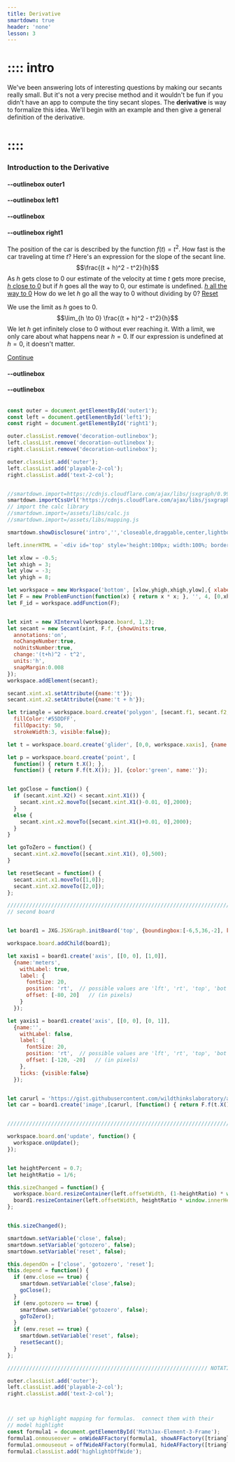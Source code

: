 ```yaml
---
title: Derivative
smartdown: true
header: 'none'
lesson: 3
---
```


# :::: intro
We've been answering lots of interesting questions by making our secants really small. But it's not a very precise method and it wouldn't be fun if you didn't have an app to compute the tiny secant slopes.  The **derivative** is way to formalize this idea. We'll begin with an example and then give a general definition of the derivative.
# ::::

### Introduction to the Derivative

#### --outlinebox outer1

#### --outlinebox left1


#### --outlinebox


#### --outlinebox right1
The position of the car is described by the function $f(t) = t^2$.  How fast is the car traveling at time $t$? Here's an expression for the slope of the secant line. 
$$\frac{(t + h)^2 - t^2}{h}$$
As $h$ gets close to $0$ our estimate of the velocity at time $t$ gets more precise, [*h* close to 0](:=close=true) but if $h$ goes all the way to $0$, our estimate is undefined. [*h* all the way to 0](:=gotozero=true) How do we let $h$ go all the way to $0$ without dividing by $0$? [Reset](:=reset=true)  

We use the limit as $h$ goes to $0$.
$$\lim_{h \to 0} \frac{(t + h)^2 - t^2}{h}$$
We let $h$ get infinitely close to $0$ without ever reaching it. With a limit, we only care about what happens near $h=0$.  If our expression is undefined at $h=0$, it doesn't matter.

[Continue](/pages/derivative2)

#### --outlinebox
#### --outlinebox

 

```javascript /autoplay

const outer = document.getElementById('outer1');
const left = document.getElementById('left1');
const right = document.getElementById('right1');

outer.classList.remove('decoration-outlinebox');
left.classList.remove('decoration-outlinebox');
right.classList.remove('decoration-outlinebox');

outer.classList.add('outer');
left.classList.add('playable-2-col');
right.classList.add('text-2-col');


//smartdown.import=https://cdnjs.cloudflare.com/ajax/libs/jsxgraph/0.99.7/jsxgraphcore.js
smartdown.importCssUrl('https://cdnjs.cloudflare.com/ajax/libs/jsxgraph/0.99.7/jsxgraph.css');
// import the calc library
//smartdown.import=/assets/libs/calc.js
//smartdown.import=/assets/libs/mapping.js

smartdown.showDisclosure('intro','','closeable,draggable,center,lightbox');

left.innerHTML = `<div id='top' style='height:100px; width:100%; border:1px solid gray;background:#EEFFCC;border-radius:8px;'></div><div id='bottom' style='height:600px; width:100%; border: 1px solid gray;background:#FFFFFF;border-radius:8px;';></div>`;

let xlow = -0.5;
let xhigh = 3;
let ylow = -3;
let yhigh = 8;

let workspace = new Workspace('bottom', [xlow,yhigh,xhigh,ylow],{ xlabel:'', ylabel:'', colorTheme:'steel' });
let F = new ProblemFunction(function(x) { return x * x; }, '', 4, [0,xhigh], []);
let F_id = workspace.addFunction(F);


let xint = new XInterval(workspace.board, 1,2);
let secant = new Secant(xint, F.f, {showUnits:true, 
  annotations:'on',  
  noChangeNumber:true,
  noUnitsNumber:true,
  change:'(t+h)^2 - t^2',
  units:'h',
  snapMargin:0.008
});
workspace.addElement(secant);

secant.xint.x1.setAttribute({name:'t'});
secant.xint.x2.setAttribute({name:'t + h'});

let triangle = workspace.board.create('polygon', [secant.f1, secant.f2, secant.p1], {
  fillColor:'#55DDFF', 
  fillOpacity: 50,
  strokeWidth:3, visible:false});

let t = workspace.board.create('glider', [0,0, workspace.xaxis], {name:'', face:'^', size:12, color:'green'});

let p = workspace.board.create('point', [
  function() { return t.X(); }, 
  function() { return F.f(t.X()); }], {color:'green', name:''});


let goClose = function() {
  if (secant.xint.X2() < secant.xint.X1()) {
    secant.xint.x2.moveTo([secant.xint.X1()-0.01, 0],2000);
  }
  else {
    secant.xint.x2.moveTo([secant.xint.X1()+0.01, 0],2000);
  }
}

let goToZero = function() {
  secant.xint.x2.moveTo([secant.xint.X1(), 0],500);
}

let resetSecant = function() {
  secant.xint.x1.moveTo([1,0]);
  secant.xint.x2.moveTo([2,0]);
};

/////////////////////////////////////////////////////////////////////////////////////////
// second board


let board1 = JXG.JSXGraph.initBoard('top', {boundingbox:[-6,5,36,-2], keepaspectratio:false, axis:false, showCopyright:false, showNavigation:false});

workspace.board.addChild(board1);

let xaxis1 = board1.create('axis', [[0, 0], [1,0]], 
  {name:'meters', 
    withLabel: true,
    label: {
      fontSize: 20,
      position: 'rt',  // possible values are 'lft', 'rt', 'top', 'bot'
      offset: [-80, 20]   // (in pixels)
    }
  });

let yaxis1 = board1.create('axis', [[0, 0], [0, 1]], 
  {name:'', 
    withLabel: false, 
    label: {
      fontSize: 20,
      position: 'rt',  // possible values are 'lft', 'rt', 'top', 'bot'
      offset: [-120, -20]   // (in pixels)
    },
    ticks: {visible:false}
  }); 


let carurl = 'https://gist.githubusercontent.com/wildthinkslaboratory/ac98c0bb68ccf7528dc39fa1922d2bdb/raw/9e01e8197b3bf685747ae134de3d75feb64ea6f4/car.png';
let car = board1.create('image',[carurl, [function() { return F.f(t.X()) -4 ; },-0.2], [4,2]]);


////////////////////////////////////////////////////////////////////////////////////

workspace.board.on('update', function() {
  workspace.onUpdate();
});


let heightPercent = 0.7;
let heightRatio = 1/6;

this.sizeChanged = function() {
  workspace.board.resizeContainer(left.offsetWidth, (1-heightRatio) * window.innerHeight * heightPercent);
  board1.resizeContainer(left.offsetWidth, heightRatio * window.innerHeight * heightPercent);
};


this.sizeChanged();

smartdown.setVariable('close', false);
smartdown.setVariable('gotozero', false);
smartdown.setVariable('reset', false);

this.dependOn = ['close', 'gotozero', 'reset'];
this.depend = function() {
  if (env.close == true) {
    smartdown.setVariable('close',false);
    goClose();
  }
  if (env.gotozero == true) {
    smartdown.setVariable('gotozero', false);
    goToZero();
  }
  if (env.reset == true) {
    smartdown.setVariable('reset', false);
    resetSecant();
  }
};

//////////////////////////////////////////////////////////////// NOTATION MAPPING

outer.classList.add('outer');
left.classList.add('playable-2-col');
right.classList.add('text-2-col');



// set up highlight mapping for formulas.  connect them with their
// model highlight
const formula1 = document.getElementById('MathJax-Element-3-Frame');
formula1.onmouseover = onWideAFFactory(formula1, showAFFactory([triangle]));
formula1.onmouseout = offWideAFFactory(formula1, hideAFFactory([triangle]));
formula1.classList.add('highlightOffWide');


```